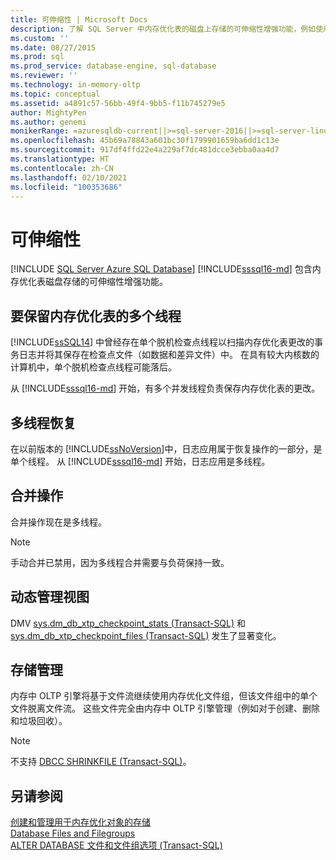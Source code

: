 ```yaml
---
title: 可伸缩性 | Microsoft Docs
description: 了解 SQL Server 中内存优化表的磁盘上存储的可伸缩性增强功能，例如使用多个线程来保留表。
ms.custom: ''
ms.date: 08/27/2015
ms.prod: sql
ms.prod_service: database-engine, sql-database
ms.reviewer: ''
ms.technology: in-memory-oltp
ms.topic: conceptual
ms.assetid: a4891c57-56bb-49f4-9bb5-f11b745279e5
author: MightyPen
ms.author: genemi
monikerRange: =azuresqldb-current||>=sql-server-2016||>=sql-server-linux-2017||=azuresqldb-mi-current
ms.openlocfilehash: 45b69a78843a601bc30f1799901659ba6dd1c13e
ms.sourcegitcommit: 917df4ffd22e4a229af7dc481dcce3ebba0aa4d7
ms.translationtype: HT
ms.contentlocale: zh-CN
ms.lasthandoff: 02/10/2021
ms.locfileid: "100353686"
---
```

# <a name="scalability"></a>可伸缩性
[!INCLUDE [SQL Server Azure SQL Database](../../includes/applies-to-version/sql-asdb.md)]
[!INCLUDE[sssql16-md](../../includes/sssql16-md.md)] 包含内存优化表磁盘存储的可伸缩性增强功能。 

## <a name="multiple-threads-to-persist-memory-optimized-tables"></a>要保留内存优化表的多个线程  
  
[!INCLUDE[ssSQL14](../../includes/sssql14-md.md)] 中曾经存在单个脱机检查点线程以扫描内存优化表更改的事务日志并将其保存在检查点文件（如数据和差异文件）中。 在具有较大内核数的计算机中，单个脱机检查点线程可能落后。  
  
从 [!INCLUDE[sssql16-md](../../includes/sssql16-md.md)] 开始，有多个并发线程负责保存内存优化表的更改。  
  
## <a name="multi-threaded-recovery"></a>多线程恢复
在以前版本的 [!INCLUDE[ssNoVersion](../../includes/ssnoversion-md.md)]中，日志应用属于恢复操作的一部分，是单个线程。 从 [!INCLUDE[sssql16-md](../../includes/sssql16-md.md)] 开始，日志应用是多线程。  
  
## <a name="merge-operation"></a>合并操作  
合并操作现在是多线程。  
   
> [!NOTE]
> 手动合并已禁用，因为多线程合并需要与负荷保持一致。 

## <a name="dynamic-management-views"></a>动态管理视图  
DMV [sys.dm_db_xtp_checkpoint_stats (Transact-SQL)](../../relational-databases/system-dynamic-management-views/sys-dm-db-xtp-checkpoint-stats-transact-sql.md) 和 [sys.dm_db_xtp_checkpoint_files (Transact-SQL)](../../relational-databases/system-dynamic-management-views/sys-dm-db-xtp-checkpoint-files-transact-sql.md) 发生了显著变化。  

## <a name="storage-management"></a>存储管理
内存中 OLTP 引擎将基于文件流继续使用内存优化文件组，但该文件组中的单个文件脱离文件流。 这些文件完全由内存中 OLTP 引擎管理（例如对于创建、删除和垃圾回收）。 

> [!NOTE]
> 不支持 [DBCC SHRINKFILE (Transact-SQL)](../../t-sql/database-console-commands/dbcc-shrinkfile-transact-sql.md)。  
  
## <a name="see-also"></a>另请参阅   
[创建和管理用于内存优化对象的存储](../../relational-databases/in-memory-oltp/creating-and-managing-storage-for-memory-optimized-objects.md)     
[Database Files and Filegroups](../../relational-databases/databases/database-files-and-filegroups.md)    
[ALTER DATABASE 文件和文件组选项 (Transact-SQL)](../../t-sql/statements/alter-database-transact-sql-file-and-filegroup-options.md)    
